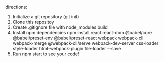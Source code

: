 directions:
1. Initialize a git repository (git init)
2. Clone this repositoy 
3. Create .gitignore file with 
    node_modules
    build
4. Install npm dependencies
    npm install react react-dom @babel/core @babel/preset-env @babel/preset-react webpack webpack-cli webpack-merge @webpack-cli/serve webpack-dev-server css-loader style-loader html-webpack-plugin file-loader --save
5. Run npm start to see your code!
